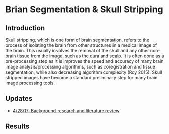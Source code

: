 # Brian Segmentation & Skull Stripping 

## Introduction

Skull stripping, which is one form of brain segmentation, refers to the 
process of isolating the brain from other structures in a medical image 
of the brain. This usually involves the removal of the skull and any other 
non-brain tissue from the image, such as the dura and scalp. It is often 
done as a pre-processing step as it is improves the speed and accuracy of 
many brain image analysis/processing algorithms, such as coregistration and 
tissue segmentation, while also decreasing algorithm complexity (Roy 2015). 
Skull stripped images have become a standard preliminary step for many 
brain image processing tools. 

## Updates

* [4/28/17: Background research and literature review](lit_review.pdf) 



## Results